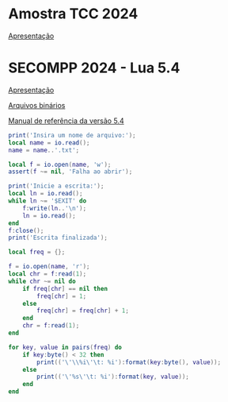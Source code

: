 # Amostra TCC 2024
[Apresentação](https://docs.google.com/presentation/d/1fd-xqXsNJgiyUJzoBC_wH_K_UTlIA_tIHHOtHEegOmo/edit?usp=sharing)

# SECOMPP 2024 - Lua 5.4
[Apresentação](https://docs.google.com/presentation/d/10d6hB7PZQrErfJ_yd9yudUiya_61jO63DfGljCeckw0/edit?usp=sharing)

[Arquivos binários](https://luabinaries.sourceforge.net/download.html)

[Manual de referência da versão 5.4](https://lua.org/manual/5.4/)

```lua
print('Insira um nome de arquivo:');
local name = io.read();
name = name..'.txt';

local f = io.open(name, 'w');
assert(f ~= nil, 'Falha ao abrir');

print('Inicie a escrita:');
local ln = io.read();
while ln ~= '$EXIT' do
    f:write(ln..'\n');
    ln = io.read();
end
f:close();
print('Escrita finalizada');

local freq = {};

f = io.open(name, 'r');
local chr = f:read(1);
while chr ~= nil do
    if freq[chr] == nil then
        freq[chr] = 1;
    else
        freq[chr] = freq[chr] + 1;
    end
    chr = f:read(1);
end

for key, value in pairs(freq) do
    if key:byte() < 32 then
        print(('\'\\%i\'\t: %i'):format(key:byte(), value));
    else
        print(('\'%s\'\t: %i'):format(key, value));
    end
end
```
